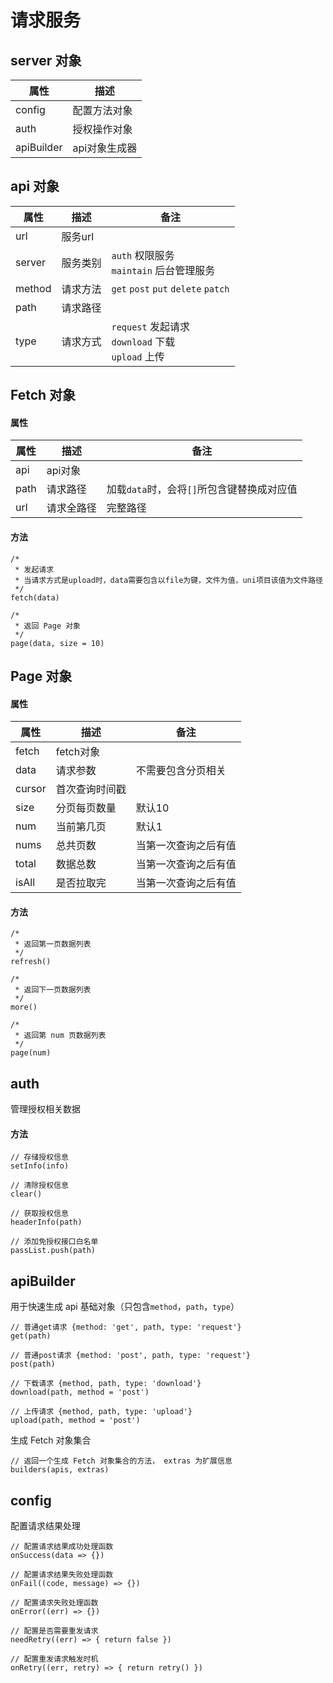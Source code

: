 # 请求服务

## server 对象

|属性|描述|
|-|-|
|config|配置方法对象|
|auth|授权操作对象|
|apiBuilder|api对象生成器|

## api 对象

|属性|描述|备注|
|-|-|-|
|url|服务url||
|server|服务类别|`auth` 权限服务<br>`maintain` 后台管理服务|
|method|请求方法|`get` `post` `put` `delete` `patch`|
|path|请求路径||
|type|请求方式|`request` 发起请求<br>`download` 下载<br>`upload` 上传|

## Fetch 对象

#### 属性
|属性|描述|备注|
|-|-|-|
|api|api对象||
|path|请求路径|加载`data`时，会将`[]`所包含键替换成对应值|
|url|请求全路径|完整路径|
#### 方法
```
/* 
 * 发起请求
 * 当请求方式是upload时，data需要包含以file为键，文件为值，uni项目该值为文件路径
 */ 
fetch(data)

/* 
 * 返回 Page 对象
 */ 
page(data, size = 10)
```

## Page 对象

#### 属性
|属性|描述|备注|
|-|-|-|
|fetch|fetch对象||
|data|请求参数|不需要包含分页相关|
|cursor|首次查询时间戳||
|size|分页每页数量|默认10|
|num|当前第几页|默认1|
|nums|总共页数|当第一次查询之后有值|
|total|数据总数|当第一次查询之后有值|
|isAll|是否拉取完|当第一次查询之后有值|

#### 方法
```
/* 
 * 返回第一页数据列表
 */ 
refresh()

/* 
 * 返回下一页数据列表
 */ 
more()

/* 
 * 返回第 num 页数据列表
 */
page(num)
```


## auth
管理授权相关数据
#### 方法
```
// 存储授权信息
setInfo(info)

// 清除授权信息
clear()

// 获取授权信息
headerInfo(path)

// 添加免授权接口白名单
passList.push(path)
```

## apiBuilder

用于快速生成 api 基础对象（只包含`method`，`path`，`type`）
```
// 普通get请求 {method: 'get', path, type: 'request'}
get(path) 

// 普通post请求 {method: 'post', path, type: 'request'}
post(path) 

// 下载请求 {method, path, type: 'download'}
download(path, method = 'post') 

// 上传请求 {method, path, type: 'upload'}
upload(path, method = 'post') 
```
生成 Fetch 对象集合
```
// 返回一个生成 Fetch 对象集合的方法， extras 为扩展信息
builders(apis, extras) 
```

## config
配置请求结果处理
```
// 配置请求结果成功处理函数
onSuccess(data => {})

// 配置请求结果失败处理函数
onFail((code, message) => {})

// 配置请求失败处理函数
onError((err) => {})

// 配置是否需要重发请求
needRetry((err) => { return false })

// 配置重发请求触发时机
onRetry((err, retry) => { return retry() })
```

